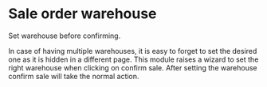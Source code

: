 Sale order warehouse
==========================

Set warehouse before confirming.

In case of having multiple warehouses, it is easy to forget to set the desired one as it is hidden in a different page. This module raises a wizard to set the right warehouse when clicking on confirm sale. After setting the warehouse confirm sale will take the normal action.
